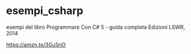 esempi_csharp
=============

esempi del libro Programmare Con C# 5 - guida completa
Edizioni LSWR, 2014

https://amzn.to/3Gu5riO

